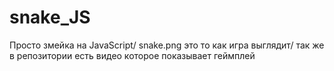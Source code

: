 # snake_JS
Просто змейка на JavaScript/
snake.png это то как игра выглядит/
так же в репозитории есть видео которое показывает геймплей
